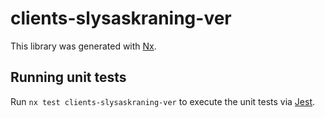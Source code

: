 # clients-slysaskraning-ver

This library was generated with [Nx](https://nx.dev).

## Running unit tests

Run `nx test clients-slysaskraning-ver` to execute the unit tests via [Jest](https://jestjs.io).

